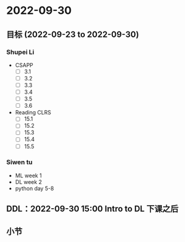 # 2022-09-30
## 目标 (2022-09-23 to 2022-09-30)
### Shupei Li
- CSAPP
  - [ ] 3.1
  - [ ] 3.2
  - [ ] 3.3
  - [ ] 3.4
  - [ ] 3.5
  - [ ] 3.6
- Reading CLRS
  - [ ] 15.1
  - [ ] 15.2
  - [ ] 15.3
  - [ ] 15.4
  - [ ] 15.5

### Siwen tu
- ML week 1
- DL week 2
- python day 5-8
## DDL：2022-09-30 15:00 Intro to DL 下课之后

## 小节
